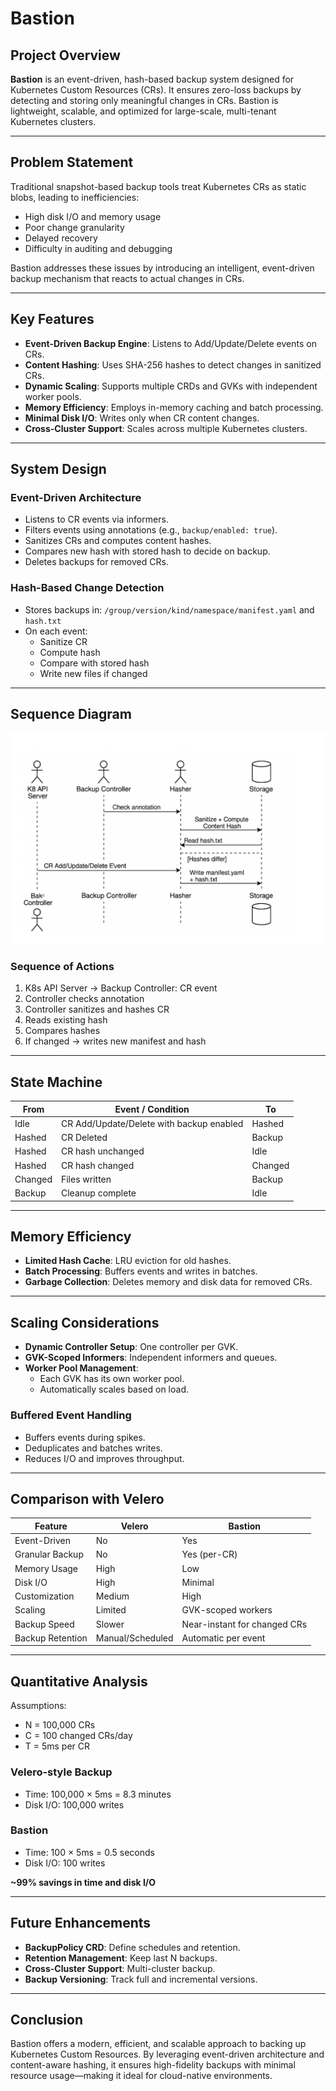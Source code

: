 # Bastion

## Project Overview

**Bastion** is an event-driven, hash-based backup system designed for Kubernetes Custom Resources (CRs). It ensures zero-loss backups by detecting and storing only meaningful changes in CRs. Bastion is lightweight, scalable, and optimized for large-scale, multi-tenant Kubernetes clusters.

---

## Problem Statement

Traditional snapshot-based backup tools treat Kubernetes CRs as static blobs, leading to inefficiencies:

- High disk I/O and memory usage
- Poor change granularity
- Delayed recovery
- Difficulty in auditing and debugging

Bastion addresses these issues by introducing an intelligent, event-driven backup mechanism that reacts to actual changes in CRs.

---

## Key Features

- **Event-Driven Backup Engine**: Listens to Add/Update/Delete events on CRs.
- **Content Hashing**: Uses SHA-256 hashes to detect changes in sanitized CRs.
- **Dynamic Scaling**: Supports multiple CRDs and GVKs with independent worker pools.
- **Memory Efficiency**: Employs in-memory caching and batch processing.
- **Minimal Disk I/O**: Writes only when CR content changes.
- **Cross-Cluster Support**: Scales across multiple Kubernetes clusters.

---

## System Design

### Event-Driven Architecture

- Listens to CR events via informers.
- Filters events using annotations (e.g., `backup/enabled: true`).
- Sanitizes CRs and computes content hashes.
- Compares new hash with stored hash to decide on backup.
- Deletes backups for removed CRs.

### Hash-Based Change Detection

- Stores backups in: `/group/version/kind/namespace/manifest.yaml` and `hash.txt`
- On each event:
    - Sanitize CR
    - Compute hash
    - Compare with stored hash
    - Write new files if changed

---

## Sequence Diagram

![Bastion-2.png](resources/Bastion-2.png)

### Sequence of Actions

1. K8s API Server → Backup Controller: CR event
2. Controller checks annotation
3. Controller sanitizes and hashes CR
4. Reads existing hash
5. Compares hashes
6. If changed → writes new manifest and hash

---

## State Machine


| From     | Event / Condition                          | To      |
|----------|--------------------------------------------|---------|
| Idle     | CR Add/Update/Delete with backup enabled   | Hashed  |
| Hashed   | CR Deleted                                 | Backup  |
| Hashed   | CR hash unchanged                          | Idle    |
| Hashed   | CR hash changed                            | Changed |
| Changed  | Files written                              | Backup  |
| Backup   | Cleanup complete                           | Idle    |

---

## Memory Efficiency

- **Limited Hash Cache**: LRU eviction for old hashes.
- **Batch Processing**: Buffers events and writes in batches.
- **Garbage Collection**: Deletes memory and disk data for removed CRs.

---

## Scaling Considerations

- **Dynamic Controller Setup**: One controller per GVK.
- **GVK-Scoped Informers**: Independent informers and queues.
- **Worker Pool Management**:
    - Each GVK has its own worker pool.
    - Automatically scales based on load.

### Buffered Event Handling

- Buffers events during spikes.
- Deduplicates and batches writes.
- Reduces I/O and improves throughput.

---

## Comparison with Velero

| Feature                  | Velero         | Bastion                      |
|--------------------------|----------------|------------------------------|
| Event-Driven             | No             | Yes                          |
| Granular Backup          | No             | Yes (per-CR)                 |
| Memory Usage             | High           | Low                          |
| Disk I/O                 | High           | Minimal                      |
| Customization            | Medium         | High                         |
| Scaling                  | Limited        | GVK-scoped workers           |
| Backup Speed             | Slower         | Near-instant for changed CRs |
| Backup Retention         | Manual/Scheduled | Automatic per event        |

---

## Quantitative Analysis

Assumptions:
- N = 100,000 CRs
- C = 100 changed CRs/day
- T = 5ms per CR

### Velero-style Backup

- Time: 100,000 × 5ms = 8.3 minutes
- Disk I/O: 100,000 writes

### Bastion

- Time: 100 × 5ms = 0.5 seconds
- Disk I/O: 100 writes

**~99% savings in time and disk I/O**

---

## Future Enhancements

- **BackupPolicy CRD**: Define schedules and retention.
- **Retention Management**: Keep last N backups.
- **Cross-Cluster Support**: Multi-cluster backup.
- **Backup Versioning**: Track full and incremental versions.

---

## Conclusion

Bastion offers a modern, efficient, and scalable approach to backing up Kubernetes Custom Resources. By leveraging event-driven architecture and content-aware hashing, it ensures high-fidelity backups with minimal resource usage—making it ideal for cloud-native environments.
